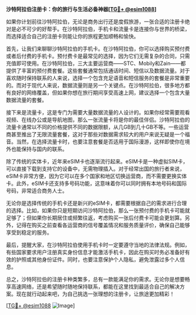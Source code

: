 **沙特阿拉伯注册卡：你的旅行与生活必备神器[[TG💪+ @esim1088](https://t.me/s/esim1088)]**

如果你计划前往沙特阿拉伯，无论是商务出行还是度假旅游，一张合适的注册卡绝对是必不可少的好帮手。在沙特阿拉伯，手机卡和流量卡是连接你与世界的桥梁，而选择适合自己的注册卡则能让你的旅程更加顺畅和愉快。

首先，让我们来聊聊沙特阿拉伯的手机卡。在沙特阿拉伯，你可以选择购买预付费或者后付费的手机卡。预付费卡是最常见的选择，因为它们无需复杂的合同，只需充值即可使用。在沙特阿拉伯，三大主要运营商——STC、Mobily和Zain——都提供了丰富的预付费套餐。这些套餐通常包括通话时间、短信以及数据流量。对于喜欢随时保持联系的人来说，选择一个包含充足语音和短信服务的套餐是非常重要的。而对于现代人来说，数据流量则是另一个关键点。在沙特阿拉伯，很多地方都有良好的网络覆盖，但如果你想在旅行期间享受高速上网，建议选择一个包含大量数据流量的套餐。

接下来是流量卡，这是专门为需要大量数据流量的人设计的。如果你经常需要观看视频、在线办公或是导航地图，那么一张流量卡将是你的最佳伴侣。沙特阿拉伯的流量卡通常以不同的价格提供不同的数据限额，从几GB到几十GB不等。一些运营商甚至推出了无限流量套餐，这对于那些对数据需求较大的用户来说无疑是一个福音。当然，在选择流量卡时，也要注意套餐是否适用于国际漫游，这样即使你在境外也能保持与国内的联系。

除了传统的实体卡，近年来eSIM卡也逐渐流行起来。eSIM卡是一种虚拟SIM卡，可以直接下载到支持它的设备中，无需物理插入。对于经常出国的旅行者来说，eSIM卡非常方便，因为它可以在多个国家和地区切换运营商，而不需要更换实体卡。此外，eSIM卡还支持多号码功能，这意味着你可以同时拥有本地号码和国际号码，非常适合商务人士。

无论你是选择传统的手机卡还是新兴的eSIM卡，都需要根据自己的需求进行合理的选择。比如，如果你只是短期访问沙特阿拉伯，那么一张预付费的手机卡可能就足够了；但如果你长期居住或频繁往返，考虑购买一张后付费卡可能会更划算。另外，记得在购买之前查看各运营商的信号覆盖情况和服务质量评价，确保自己能够享受到稳定的服务。

最后，提醒大家，在沙特阿拉伯使用手机卡时一定要遵守当地的法律法规。例如，有些国家要求用户注册真实身份信息才能激活手机卡，因此在购买时务必准备好有效的护照或其他身份证件。同时，也要注意保护个人隐私，避免泄露过多个人信息。

总之，沙特阿拉伯的注册卡种类繁多，总有一款能满足你的需求。无论你是想要畅享高速网络，还是希望随时随地保持联系，都能在这里找到最适合自己的解决方案。现在就行动起来吧，为自己挑选一张理想的注册卡，让旅途更加精彩！

[[TG💪+ @esim1088](https://t.me/s/esim1088) ![Image](https://i.postimg.cc/4NQfJmqS/Snipaste-2025-05-13-00-14-12.png)]